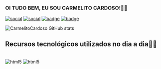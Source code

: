 ### OI TUDO BEM, EU SOU CARMELITO CARDOSO!🖐🏾

[![social](https://img.shields.io/badge/LinkedIn-0077B5?style=for-the-badge&logo=linkedin&logoColor=white)](https://www.linkedin.com/in/carmelito-cardoso-25b109223)
[![social](https://img.shields.io/badge/WhatsApp-25D366?style=for-the-badge&logo=whatsapp&logoColor=white	)](https://api.whatsapp.com/send?phone=5532999351598&text=Oi!%20tudo%20bem!)
[![badge](https://img.shields.io/badge/Python-14354C?style=for-the-badge&logo=python&logoColor=white)](https://github.com/CarmelitoCardoso/space)
[![badge](https://img.shields.io/badge/JavaScript-F7DF1E?style=for-the-badge&logo=javascript&logoColor=black)]()

![CarmelitoCardoso GitHub stats](https://github-readme-stats.vercel.app/api?username=CarmelitoCardoso&show_icons=true&theme=gruvbox)

## Recursos tecnológicos utilizados no dia a dia✍🏾

<div style="display: inline_block"><br/>
  <img align="center" alt="html5" src="https://img.shields.io/badge/JavaScript-323330?style=for-the-badge&logo=javascript&logoColor=F7DF1E"/>
  <img align="center" alt="html5" src="https://img.shields.io/badge/Python-3776AB?style=for-the-badge&logo=python&logoColor=white"/ >
</div>
</div><br/>
